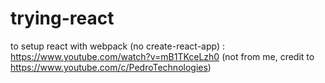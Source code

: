 # trying-react
to setup react with webpack (no create-react-app) : https://www.youtube.com/watch?v=mB1TKceLzh0 (not from me, credit to https://www.youtube.com/c/PedroTechnologies)
